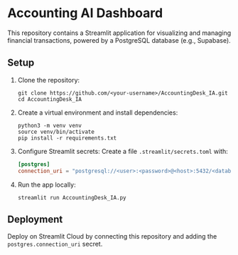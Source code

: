 # Accounting AI Dashboard

This repository contains a Streamlit application for visualizing and managing financial transactions,
powered by a PostgreSQL database (e.g., Supabase).

## Setup

1. Clone the repository:
   ```
   git clone https://github.com/<your-username>/AccountingDesk_IA.git
   cd AccountingDesk_IA
   ```

2. Create a virtual environment and install dependencies:
   ```
   python3 -m venv venv
   source venv/bin/activate
   pip install -r requirements.txt
   ```

3. Configure Streamlit secrets:
   Create a file `.streamlit/secrets.toml` with:
   ```toml
   [postgres]
   connection_uri = "postgresql://<user>:<password>@<host>:5432/<database>?sslmode=require"
   ```

4. Run the app locally:
   ```
   streamlit run AccountingDesk_IA.py
   ```

## Deployment

Deploy on Streamlit Cloud by connecting this repository and adding the `postgres.connection_uri` secret.